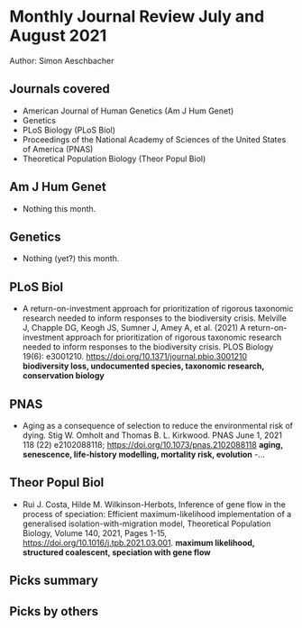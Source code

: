 # Monthly Journal Review July and August 2021

Author: Simon Aeschbacher

## Journals covered
- American Journal of Human Genetics (Am J Hum Genet)
- Genetics
- PLoS Biology (PLoS Biol)
- Proceedings of the National Academy of Sciences of the United States of America (PNAS)
- Theoretical Population Biology (Theor Popul Biol)

## Am J Hum Genet
- Nothing this month.

## Genetics
- Nothing (yet?) this month.


## PLoS Biol
- A return-on-investment approach for prioritization of rigorous taxonomic research needed to inform responses to the biodiversity crisis. Melville J, Chapple DG, Keogh JS, Sumner J, Amey A, et al. (2021) A return-on-investment approach for prioritization of rigorous taxonomic research needed to inform responses to the biodiversity crisis. PLOS Biology 19(6): e3001210. https://doi.org/10.1371/journal.pbio.3001210 **biodiversity loss, undocumented species, taxonomic research, conservation biology**


## PNAS
- Aging as a consequence of selection to reduce the environmental risk of dying. Stig W. Omholt and Thomas B. L. Kirkwood. PNAS June 1, 2021 118 (22) e2102088118; https://doi.org/10.1073/pnas.2102088118 **aging, senescence, life-history modelling, mortality risk, evolution**
-...

## Theor Popul Biol
- Rui J. Costa, Hilde M. Wilkinson-Herbots, Inference of gene flow in the process of speciation: Efficient maximum-likelihood implementation of a generalised isolation-with-migration model, Theoretical Population Biology, Volume 140, 2021, Pages 1-15, https://doi.org/10.1016/j.tpb.2021.03.001. **maximum likelihood, structured coalescent, speciation with gene flow**

## Picks summary

## Picks by others
